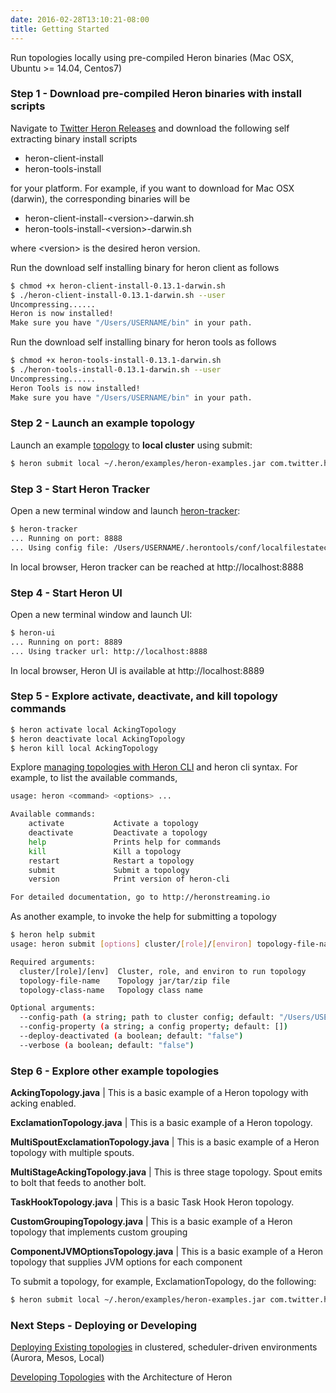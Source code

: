 ```yaml
---
date: 2016-02-28T13:10:21-08:00
title: Getting Started
---
```


Run topologies locally using pre-compiled Heron binaries (Mac OSX, Ubuntu >= 14.04, Centos7)

### Step 1 - Download pre-compiled Heron binaries with install scripts

Navigate to [Twitter Heron Releases](https://github.com/twitter/heron/releases) and
download the following self extracting binary install scripts 

* heron-client-install
* heron-tools-install

for your platform. For example, if you want to download for Mac OSX (darwin), the 
corresponding binaries will be

* heron-client-install-\<version\>-darwin.sh
* heron-tools-install-\<version\>-darwin.sh

where \<version\> is the desired heron version.

Run the download self installing binary for heron client as follows
```bash
$ chmod +x heron-client-install-0.13.1-darwin.sh
$ ./heron-client-install-0.13.1-darwin.sh --user
Uncompressing......
Heron is now installed!
Make sure you have "/Users/USERNAME/bin" in your path.
```

Run the download self installing binary for heron tools as follows
```bash
$ chmod +x heron-tools-install-0.13.1-darwin.sh
$ ./heron-tools-install-0.13.1-darwin.sh --user
Uncompressing......
Heron Tools is now installed!
Make sure you have "/Users/USERNAME/bin" in your path.
```

### Step 2 - Launch an example topology

Launch an example [topology](../concepts/topologies) to **local cluster** using submit:

```bash
$ heron submit local ~/.heron/examples/heron-examples.jar com.twitter.heron.examples.AckingTopology AckingTopology
```

### Step 3 - Start Heron Tracker

Open a new terminal window and launch [heron-tracker](../operators/heron-tracker):
```bash
$ heron-tracker
... Running on port: 8888
... Using config file: /Users/USERNAME/.herontools/conf/localfilestateconf.yaml
```
In local browser, Heron tracker can be reached at http://localhost:8888


### Step 4 - Start Heron UI

Open a new terminal window and launch UI:
```bash
$ heron-ui
... Running on port: 8889
... Using tracker url: http://localhost:8888
```
In local browser, Heron UI is available at http://localhost:8889

### Step 5 - Explore activate, deactivate, and kill topology commands

```bash
$ heron activate local AckingTopology
$ heron deactivate local AckingTopology
$ heron kill local AckingTopology
```
Explore [managing topologies with Heron CLI](../operators/heron-cli)
and heron cli syntax. For example, to list the available commands,
```bash
usage: heron <command> <options> ...

Available commands:
    activate           Activate a topology
    deactivate         Deactivate a topology
    help               Prints help for commands
    kill               Kill a topology
    restart            Restart a topology
    submit             Submit a topology
    version            Print version of heron-cli

For detailed documentation, go to http://heronstreaming.io
```

As another example, to invoke the help for submitting a topology
```bash
$ heron help submit 
usage: heron submit [options] cluster/[role]/[environ] topology-file-name topology-class-name [topology-args]

Required arguments:
  cluster/[role]/[env]  Cluster, role, and environ to run topology
  topology-file-name    Topology jar/tar/zip file
  topology-class-name   Topology class name

Optional arguments:
  --config-path (a string; path to cluster config; default: "/Users/USERNAME/.heron/conf/<cluster>")
  --config-property (a string; a config property; default: [])
  --deploy-deactivated (a boolean; default: "false")
  --verbose (a boolean; default: "false")
```

### Step 6 - Explore other example topologies

**AckingTopology.java**  | This is a basic example of a Heron topology with acking enabled.

**ExclamationTopology.java** | This is a basic example of a Heron topology.

**MultiSpoutExclamationTopology.java** | This is a basic example of a Heron topology with multiple spouts.

**MultiStageAckingTopology.java** | This is three stage topology. Spout emits to bolt that feeds to another bolt. 

**TaskHookTopology.java** | This is a basic Task Hook Heron topology.

**CustomGroupingTopology.java** | This is a basic example of a Heron topology that implements custom grouping 

**ComponentJVMOptionsTopology.java** | This is a basic example of a Heron topology that supplies JVM options for each component

To submit a topology, for example, ExclamationTopology, do the following:
```bash
$ heron submit local ~/.heron/examples/heron-examples.jar com.twitter.heron.examples.ExclamationTopology ExclamationTopology
```

### Next Steps - Deploying or Developing

[Deploying Existing topologies](../operators/deployment/README) in clustered, scheduler-driven environments (Aurora, Mesos, Local)

[Developing Topologies](../concepts/architecture) with the Architecture of Heron

